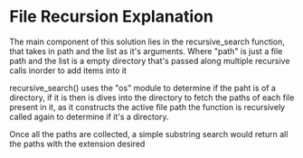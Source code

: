 # File Recursion Explanation

The main component of this solution lies in the recursive_search function, that takes in path and the list as it's arguments. 
Where "path" is just a file path and the list is a empty directory that's passed along multiple recursive calls inorder to add items into it

recursive_search() uses the "os" module to determine if the paht is of a directory, if it is then is dives into the directory to fetch the paths of each file present in it, as it constructs the active file path the function is recursively called again to determine if it's a directory. 

Once all the paths are collected, a simple substring search would return all the paths with the extension desired